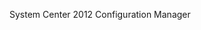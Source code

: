 <Token xmlns:xlink="http://www.w3.org/1999/xlink">System Center 2012 Configuration Manager</Token>

<!--HONumber=May16_HO2-->


